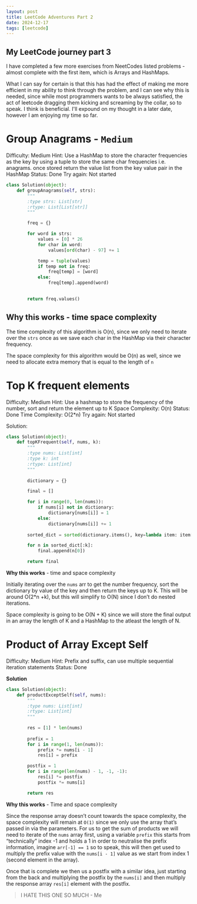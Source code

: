 ```yaml
---
layout: post
title: LeetCode Adventures Part 2
date: 2024-12-17
tags: [leetcode]
---
```


## My LeetCode journey part 3

I have completed a few more exercises from NeetCodes listed problems - almost complete with the first item, which is Arrays and HashMaps.

What I can say for certain is that this has had the effect of making me more efficient in my ability to think through the problem, and I can see why this is needed, since while most programmers wants to be always satisfied, the act of leetcode dragging them kicking and screaming by the collar, so to speak. I think is beneficial. I'll expound on my thought in a later date, however I am enjoying my time so far.

# Group Anagrams - `Medium`

Difficulty: Medium
Hint: Use a HashMap to store the character frequencies as the key by using a tuple to store the same char frequencies i.e. anagrams. once stored return the value list from the key value pair in the HashMap
Status: Done
Try again: Not started

```python
class Solution(object):
    def groupAnagrams(self, strs):
        """
        :type strs: List[str]
        :rtype: List[List[str]]
        """

        freq = {}

        for word in strs:
            values = [0] * 26
            for char in word:
                values[ord(char) - 97] += 1

            temp = tuple(values)
            if temp not in freq:
                freq[temp] = [word]
            else: 
                freq[temp].append(word)
        

        return freq.values()
```

## Why this works - time space complexity

The time complexity of this algorithm is O(n), since we only need to iterate over the `strs` once as we save each char in the HashMap via their character frequency.

The space complexity for this algorithm would be O(n) as well, since we need to allocate extra memory that is equal to the length of `n`

# Top K frequent elements

Difficulty: Medium
Hint: Use a hashmap to store the frequency of the number, sort and return the element up to K
Space Complexity: O(n)
Status: Done
Time Complexity: O(2*n)
Try again: Not started

Solution:

```python
class Solution(object):
    def topKFrequent(self, nums, k):
        """
        :type nums: List[int]
        :type k: int
        :rtype: List[int]
        """
        
        dictionary = {}

        final = []

        for i in range(0, len(nums)):
            if nums[i] not in dictionary:
                dictionary[nums[i]] = 1
            else:
                dictionary[nums[i]] += 1
 
        sorted_dict = sorted(dictionary.items(), key=lambda item: item[1], reverse=True)

        for n in sorted_dict[:k]:
            final.append(n[0])

        return final

```

**Why this works** - time and space complexity

Initially iterating over the `nums` arr to get the number frequency, sort the dictionary by value of the key and then return the keys up to K. This will be around O(2*n +k), but this will simplify to O(N) since I don’t do nested iterations.

Space complexity is going to be O(N + K) since we will store the final output in an array the length of K and a HashMap to the atleast the length of N.

# Product of Array Except Self

Difficulty: Medium
Hint: Prefix and suffix, can use multiple sequential iteration statements
Status: Done

**Solution**

```python
class Solution(object):
    def productExceptSelf(self, nums):
        """
        :type nums: List[int]
        :rtype: List[int]
        """
        
        res = [1] * len(nums)
        
        prefix = 1
        for i in range(1, len(nums)):
            prefix *= nums[i - 1]
            res[i] = prefix

        postfix = 1
        for i in range(len(nums) - 1, -1, -1):
            res[i] *= postfix
            postfix *= nums[i]

        return res
```

**Why this works** - Time and space complexity 

Since the response array doesn’t count towards the space complexity, the space complexity will remain at `O(1)` since we only use the array that’s passed in via the parameters. For us to get the sum of products we will need to iterate of the `nums` array first, using a variable `prefix` this starts from “technically” index -1 and holds a 1 in order to neutralise the prefix information, imagine `arr[-1] == 1` so to speak, this will then get used to multiply the prefix value with the `nums[i - 1]` value as we start from index 1 (second element in the array).

Once that is complete we then us a postfix with a similar idea, just starting from the back and multiplying the postfix by the `nums[i]`  and then multiply the response array `res[i]` element with the postfix.

> I HATE THIS ONE SO MUCH - Me
